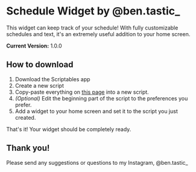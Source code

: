 # Schedule Widget by @ben.tastic_

This widget can keep track of your schedule! With fully customizable schedules and text, it's an extremely useful addition to your home screen. 

**Current Version:** 1.0.0

## How to download

1. Download the Scriptables app 
2. Create a new script
3. Copy-paste everything on [this page](https://github.com/EpicoTortuga/ScheduleWidget/blob/master/ScriptableCode) into a new script.
4. *(Optional)* Edit the beginning part of the script to the preferences you prefer.
5. Add a widget to your home screen and set it to the script you just created.

That's it! Your widget should be completely ready.

## Thank you!

Please send any suggestions or questions to my Instagram, @ben.tastic_
